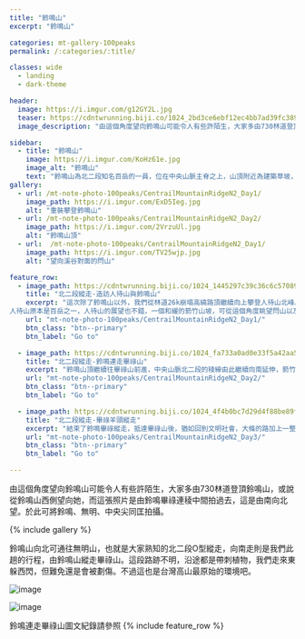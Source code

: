 ```yaml
---
title: "鈴鳴山"
excerpt: "鈴鳴山"

categories: mt-gallery-100peaks
permalink: /:categories/:title/

classes: wide
  - landing
  - dark-theme

header:
  image: https://i.imgur.com/g12GY2L.jpg
  teaser: https://cdntwrunning.biji.co/1024_2bd3ce6ebf12ec4bb7ad39fc389e36d1.jpg
  image_description: "由這個角度望向鈴鳴山可能令人有些許陌生，大家多由730林道登頂鈴鳴山，或說從鈴鳴山西側望向她，而這張照片是由鈴鳴畢祿連稜中間拍過去，這是由南向北望。於此可將鈴鳴、無明、中央尖同匡拍攝。"

sidebar:
  - title: "鈴鳴山"
    image: https://i.imgur.com/KoHz61e.jpg
    image_alt: "鈴鳴山"
    text: "鈴鳴山為北二段知名百岳的一員，位在中央山脈主脊之上，山頂附近為建築草坡，向北可眺望無明山以及無明大崩壁，往南可見畢祿山以及畢祿斷崖。畢祿山與羊頭山的鋸山連峰的獨特山形清晰可見。"
gallery:
  - url: /mt-note-photo-100peaks/CentrailMountainRidgeN2_Day1/
    image_path: https://i.imgur.com/ExD5Ieg.jpg
    alt: "重裝攀登鈴鳴山"
  - url: /mt-note-photo-100peaks/CentrailMountainRidgeN2_Day2/
    image_path: https://i.imgur.com/2VrzuUl.jpg
    alt: "鈴鳴山頂"
  - url:  /mt-note-photo-100peaks/CentrailMountainRidgeN2_Day1/
    image_path: https://i.imgur.com/TV25wjp.jpg
    alt: "望向溪谷對面的閂山"

feature_row:
  - image_path: https://cdntwrunning.biji.co/1024_1445297c39c36c6c57089d2a9ba2c370.jpg
    title: "北二段縱走-造訪人待山與鈴鳴山"
    excerpt: "這次除了鈴鳴山以外，我們從林道26k崩塌高繞路頂繼續向上攀登人待山北峰。  
人待山原本是百岳之一，人待山的展望也不錯，一個和緩的箭竹山坡，可從這個角度眺望閂山以及未來兩天要造訪的畢祿山，以及險峻的畢祿斷崖。"
    url: "mt-note-photo-100peaks/CentrailMountainRidgeN2_Day1/"
    btn_class: "btn--primary"
    btn_label: "Go to"

  - image_path: https://cdntwrunning.biji.co/1024_fa733a0ad0e33f5a42aa50601f39fd85.jpg
    title: "北二段縱走-鈴鳴連走畢祿山"
    excerpt: "鈴鳴山頂繼續往畢祿山前進，中央山脈北二段的稜線由此繼續向南延伸，箭竹比人高、充滿刺柏與咬人貓的稜線，找路不易，又缺乏水源，以至於山友們通常採取單攻的模式，不會把畢祿羊頭跟北二段其他百岳一起納入行程中，也導致人家常說的北二段好像不包含畢祿羊頭。"
    url: "mt-note-photo-100peaks/CentrailMountainRidgeN2_Day2/"
    btn_class: "btn--primary"
    btn_label: "Go to"

  - image_path: https://cdntwrunning.biji.co/1024_4f4b0bc7d29d4f88be89f4f9f7edc94c.jpg
    title: "北二段縱走-畢祿羊頭縱走"
    excerpt: "結束了鈴鳴畢祿縱走，抵達畢祿山後，猶如回到文明社會，大條的路加上一整路的里程樁。接下來我們要沿著畢羊連稜走向羊頭山。造訪此行最後一座百岳。"
    url: "mt-note-photo-100peaks/CentrailMountainRidgeN2_Day3/"
    btn_class: "btn--primary"
    btn_label: "Go to"

---
```


由這個角度望向鈴鳴山可能令人有些許陌生，大家多由730林道登頂鈴鳴山，或說從鈴鳴山西側望向她，而這張照片是由鈴鳴畢祿連稜中間拍過去，這是由南向北望。於此可將鈴鳴、無明、中央尖同匡拍攝。

{% include gallery %}

鈴鳴山向北可通往無明山，也就是大家熟知的北二段O型縱走，向南走則是我們此趟的行程，由鈴鳴山縱走畢祿山。這段路跡不明，沿途都是帶刺植物，我們走來東躲西閃，但難免還是會被劃傷。不過這也是台灣高山最原始的環境吧。

![image](https://cdntwrunning.biji.co/1024_fa733a0ad0e33f5a42aa50601f39fd85.jpg)

![image](https://cdntwrunning.biji.co/1024_b886bfeaaf106336f81ecb0072d3f58e.jpg)



鈴鳴連走畢祿山圖文紀錄請參照
{% include feature_row %}

